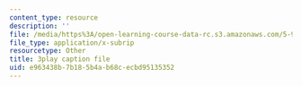```yaml
---
content_type: resource
description: ''
file: /media/https%3A/open-learning-course-data-rc.s3.amazonaws.com/5-95j-teaching-college-level-science-and-engineering-fall-2015/e963438b7b185b4ab68cecbd95135352_I1IeF7D7kkY.vtt
file_type: application/x-subrip
resourcetype: Other
title: 3play caption file
uid: e963438b-7b18-5b4a-b68c-ecbd95135352
---
```

